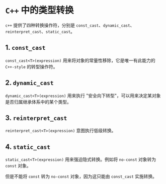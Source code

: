 # `C++` 中的类型转换

`c++` 提供了四种转换操作符，分别是 `const_cast`、`dynamic_cast`、`reinterpret_cast`、`static_cast`。

## 1. `const_cast`

`const_cast<T>(expression)` 用来将对象的常量性移除，它是唯一有此能力的 `C++-style` 的转型操作符。

## 2. `dynamic_cast`

`dynamic_cast<T>(expression)` 用来执行 "安全向下转型"，可以用来决定某对象是否归属继承体系中的某个类型。

## 3. `reinterpret_cast`

`reinterpret_cast<T>(expression)` 意图执行低级转换。

## 4. `static_cast`

`static_cast<T>(expression)` 用来强迫隐式转换。例如将 `no-const` 对象转为 `const` 对象。

但是不能将 `const` 转为 `no-const` 对象，因为这只能由 `const_cast` 实施转换。